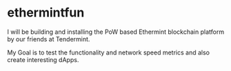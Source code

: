 # ethermintfun

I will be building and installing the PoW based Ethermint blockchain platform by our friends at Tendermint.

My Goal is to test the functionality and network speed metrics and also create interesting dApps.
